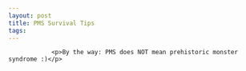 ```yaml
---
layout: post
title: PMS Survival Tips
tags:
---
```



                <p>By the way: PMS does NOT mean prehistoric monster syndrome :)</p>
<div style="text-align:center"><object type="application/x-shockwave-flash" style="width:425px; height:350px" data="http://www.youtube.com/v/mCwKbUVyHLY"><param name="movie" value="http://www.youtube.com/v/mCwKbUVyHLY"></param></object></div>
